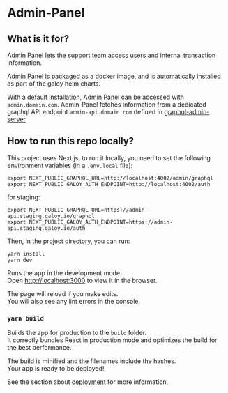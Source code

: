 # Admin-Panel

## What is it for?

Admin Panel lets the support team access users and internal transaction information.

Admin Panel is packaged as a docker image, and is automatically installed as part of the galoy helm charts.

With a default installation, Admin Panel can be accessed with `admin.domain.com`. Admin-Panel fetches information from a dedicated graphql API endpoint `admin-api.domain.com` defined in [graphql-admin-server](https://github.com/GaloyMoney/galoy/blob/main/src/servers/graphql-admin-server.ts)

## How to run this repo locally?

This project uses Next.js, to run it locally, you need to set the following environment variables (in a `.env.local` file):

```
export NEXT_PUBLIC_GRAPHQL_URL=http://localhost:4002/admin/graphql
export NEXT_PUBLIC_GALOY_AUTH_ENDPOINT=http://localhost:4002/auth
```

for staging:

```
export NEXT_PUBLIC_GRAPHQL_URL=https://admin-api.staging.galoy.io/graphql
export NEXT_PUBLIC_GALOY_AUTH_ENDPOINT=https://admin-api.staging.galoy.io/auth
```

Then, in the project directory, you can run:

```
yarn install
yarn dev
```

Runs the app in the development mode.\
Open [http://localhost:3000](http://localhost:3000) to view it in the browser.

The page will reload if you make edits.\
You will also see any lint errors in the console.

### `yarn build`

Builds the app for production to the `build` folder.\
It correctly bundles React in production mode and optimizes the build for the best performance.

The build is minified and the filenames include the hashes.\
Your app is ready to be deployed!

See the section about [deployment](https://facebook.github.io/create-react-app/docs/deployment) for more information.
